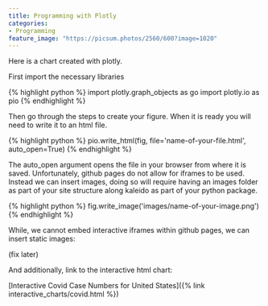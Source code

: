 ```yaml
---
title: Programming with Plotly
categories:
- Programming
feature_image: "https://picsum.photos/2560/600?image=1020"
---
```


Here is a chart created with plotly.

First import the necessary libraries

{% highlight python %}
import plotly.graph_objects as go
import plotly.io as pio
{% endhighlight %}

Then go through the steps to create your figure. When it is ready you will need to write it to an html file.

{% highlight python %}
pio.write_html(fig, file='name-of-your-file.html', auto_open=True)
{% endhighlight %}

The auto_open argument opens the file in your browser from where it is saved. Unfortunately, github pages do not allow for iframes to be used. Instead we can insert images, doing so will require having an images folder as part of your site structure along kaleido as part of your python package.

{% highlight python %} fig.write_image('images/name-of-your-image.png') {% endhighlight %}

While, we cannot embed interactive iframes within github pages, we can insert static images:

(fix later)

And additionally, link to the interactive html chart:

[Interactive Covid Case Numbers for United States]({% link interactive_charts/covid.html %})
